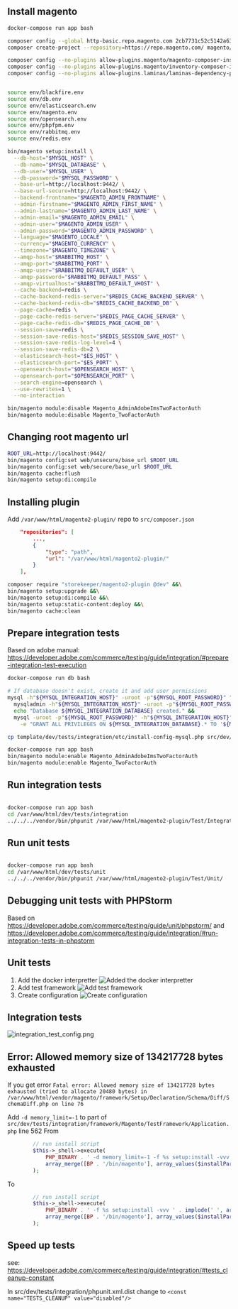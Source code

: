 
Install magento
--

```bash 
docker-compose run app bash

composer config --global http-basic.repo.magento.com 2cb7731c52c5142a6351fe1a3bfbf013 ea82d7f9604d09ca41cd2ea9264f1f71
composer create-project --repository=https://repo.magento.com/ magento/project-community-edition=2.4.6-p1 .

composer config --no-plugins allow-plugins.magento/magento-composer-installer true
composer config --no-plugins allow-plugins.magento/inventory-composer-installer true
composer config --no-plugins allow-plugins.laminas/laminas-dependency-plugin true


source env/blackfire.env  
source env/db.env  
source env/elasticsearch.env  
source env/magento.env  
source env/opensearch.env  
source env/phpfpm.env  
source env/rabbitmq.env  
source env/redis.env

bin/magento setup:install \
  --db-host="$MYSQL_HOST" \
  --db-name="$MYSQL_DATABASE" \
  --db-user="$MYSQL_USER" \
  --db-password="$MYSQL_PASSWORD" \
  --base-url=http://localhost:9442/ \
  --base-url-secure=http://localhost:9442/ \
  --backend-frontname="$MAGENTO_ADMIN_FRONTNAME" \
  --admin-firstname="$MAGENTO_ADMIN_FIRST_NAME" \
  --admin-lastname="$MAGENTO_ADMIN_LAST_NAME" \
  --admin-email="$MAGENTO_ADMIN_EMAIL" \
  --admin-user="$MAGENTO_ADMIN_USER" \
  --admin-password="$MAGENTO_ADMIN_PASSWORD" \
  --language="$MAGENTO_LOCALE" \
  --currency="$MAGENTO_CURRENCY" \
  --timezone="$MAGENTO_TIMEZONE" \
  --amqp-host="$RABBITMQ_HOST" \
  --amqp-port="$RABBITMQ_PORT" \
  --amqp-user="$RABBITMQ_DEFAULT_USER" \
  --amqp-password="$RABBITMQ_DEFAULT_PASS" \
  --amqp-virtualhost="$RABBITMQ_DEFAULT_VHOST" \
  --cache-backend=redis \
  --cache-backend-redis-server="$REDIS_CACHE_BACKEND_SERVER" \
  --cache-backend-redis-db="$REDIS_CACHE_BACKEND_DB" \
  --page-cache=redis \
  --page-cache-redis-server="$REDIS_PAGE_CACHE_SERVER" \
  --page-cache-redis-db="$REDIS_PAGE_CACHE_DB" \
  --session-save=redis \
  --session-save-redis-host="$REDIS_SESSION_SAVE_HOST" \
  --session-save-redis-log-level=4 \
  --session-save-redis-db=2 \
  --elasticsearch-host="$ES_HOST" \
  --elasticsearch-port="$ES_PORT" \
  --opensearch-host="$OPENSEARCH_HOST" \
  --opensearch-port="$OPENSEARCH_PORT" \
  --search-engine=opensearch \
  --use-rewrites=1 \
  --no-interaction

bin/magento module:disable Magento_AdminAdobeImsTwoFactorAuth 
bin/magento module:disable Magento_TwoFactorAuth 
```


Changing root magento url
--

```bash 
ROOT_URL=http://localhost:9442/
bin/magento config:set web/unsecure/base_url $ROOT_URL
bin/magento config:set web/secure/base_url $ROOT_URL
bin/magento cache:flush
bin/magento setup:di:compile

```


Installing plugin
---

Add `/var/www/html/magento2-plugin/` repo to `src/composer.json`
```json
    "repositories": [
        ...,
        {
            "type": "path",
            "url": "/var/www/html/magento2-plugin/"
        }
    ],
```

```bash
composer require "storekeeper/magento2-plugin @dev" &&\
bin/magento setup:upgrade &&\
bin/magento setup:di:compile &&\
bin/magento setup:static-content:deploy &&\
bin/magento cache:clean
```

Prepare integration tests
---

Based on adobe manual: https://developer.adobe.com/commerce/testing/guide/integration/#prepare-integration-test-execution

```bash
docker-compose run db bash

# If database doesn't exist, create it and add user permissions
mysql -h"${MYSQL_INTEGRATION_HOST}" -uroot -p"${MYSQL_ROOT_PASSWORD}" "${MYSQL_INTEGRATION_DATABASE}" -e exit &> /dev/null ||
  mysqladmin -h"${MYSQL_INTEGRATION_HOST}" -uroot -p"${MYSQL_ROOT_PASSWORD}" create "${MYSQL_INTEGRATION_DATABASE}" &&
  echo "Database ${MYSQL_INTEGRATION_DATABASE} created." &&
  mysql -uroot -p"${MYSQL_ROOT_PASSWORD}" -h"${MYSQL_INTEGRATION_HOST}" \
    -e "GRANT ALL PRIVILEGES ON ${MYSQL_INTEGRATION_DATABASE}.* TO '${MYSQL_INTEGRATION_USER}'@'%';FLUSH PRIVILEGES;"

```
```bash
cp template/dev/tests/integration/etc/install-config-mysql.php src/dev/tests/integration/etc/install-config-mysql.php

docker-compose run app bash
bin/magento module:enable Magento_AdminAdobeImsTwoFactorAuth 
bin/magento module:enable Magento_TwoFactorAuth 
```

Run integration tests
--

```bash

docker-compose run app bash
cd /var/www/html/dev/tests/integration
../../../vendor/bin/phpunit /var/www/html/magento2-plugin/Test/Integration/
```

Run unit tests
--

```bash

docker-compose run app bash
cd /var/www/html/dev/tests/unit
../../../vendor/bin/phpunit /var/www/html/magento2-plugin/Test/Unit/
```

Debugging unit tests with PHPStorm
-- 

Based on https://developer.adobe.com/commerce/testing/guide/unit/phpstorm/ and https://developer.adobe.com/commerce/testing/guide/integration/#run-integration-tests-in-phpstorm

Unit tests 
---

1. Add the docker interpretter ![Added the docker interpretter](docs/new_interpreter.png)
2. Add test framework ![Add test framework](docs/test_framework.png)
3. Create configuration ![Create configuration](docs/create_configuration.png)

Integration tests
---

![integration_test_config.png](docs/integration_test_config.png)


Error: Allowed memory size of 134217728 bytes exhausted
---

If you get error `Fatal error: Allowed memory size of 134217728 bytes exhausted (tried to allocate 20480 bytes) in /var/www/html/vendor/magento/framework/Setup/Declaration/Schema/Diff/SchemaDiff.php on line 76`

Add `-d memory_limit=-1` to part of `src/dev/tests/integration/framework/Magento/TestFramework/Application.php` line 562
From 
```php
        // run install script
        $this->_shell->execute(
            PHP_BINARY . ' -d memory_limit=-1 -f %s setup:install -vvv ' . implode(' ', array_keys($installParams)),
            array_merge([BP . '/bin/magento'], array_values($installParams))
        );
```
To
```php
        // run install script
        $this->_shell->execute(
            PHP_BINARY . ' -f %s setup:install -vvv ' . implode(' ', array_keys($installParams)),
            array_merge([BP . '/bin/magento'], array_values($installParams))
        );
```

Speed up tests 
---

see: https://developer.adobe.com/commerce/testing/guide/integration/#tests_cleanup-constant

In src/dev/tests/integration/phpunit.xml.dist change to `<const name="TESTS_CLEANUP" value="disabled"/>`
